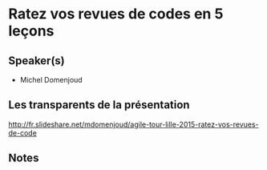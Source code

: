 # Ratez vos revues de codes en 5 leçons

## Speaker(s)

* Michel Domenjoud

## Les transparents de la présentation

http://fr.slideshare.net/mdomenjoud/agile-tour-lille-2015-ratez-vos-revues-de-code

## Notes
